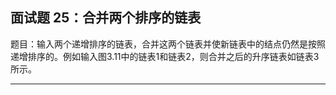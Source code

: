 ## 面试题 25：合并两个排序的链表
题目：输入两个递增排序的链表，合并这两个链表并使新链表中的结点仍然是按照递增排序的。例如输入图3.11中的链表1和链表2，则合并之后的升序链表如链表3所示。

---

